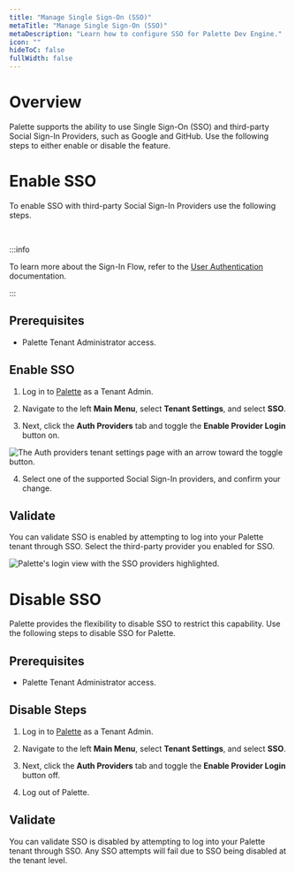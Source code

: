```yaml
---
title: "Manage Single Sign-On (SSO)"
metaTitle: "Manage Single Sign-On (SSO)"
metaDescription: "Learn how to configure SSO for Palette Dev Engine."
icon: ""
hideToC: false
fullWidth: false
---
```






# Overview

Palette supports the ability to use Single Sign-On (SSO) and third-party Social Sign-In Providers, such as Google and GitHub. Use the following steps to either enable or disable the feature. 

# Enable SSO

To enable SSO with third-party Social Sign-In Providers use the following steps.

<br />


:::info

To learn more about the Sign-In Flow, refer to the [User Authentication](/user-management/user-authentication#signinflow) documentation.

:::


## Prerequisites

* Palette Tenant Administrator access.


## Enable SSO

1. Log in to [Palette](https://console.spectrocloud.com) as a Tenant Admin.


2. Navigate to the left **Main Menu**, select **Tenant Settings**, and select **SSO**.


3. Next, click the **Auth Providers** tab and toggle the **Enable Provider Login** button on.


  ![The Auth providers tenant settings page with an arrow toward the toggle button.](/assets/docs/images/devx_manage-dev-engine_sso_display-oidc-page.png)


4. Select one of the supported Social Sign-In providers, and confirm your change.




## Validate

You can validate SSO is enabled by attempting to log into your Palette tenant through SSO. Select the third-party provider you enabled for SSO.


![Palette's login view with the SSO providers highlighted.](/assets/docs/images/devx_manage-dev-engine_sso_palette-login-view.png)


# Disable SSO

Palette provides the flexibility to disable SSO to restrict this capability. Use the following steps to disable SSO for Palette.


## Prerequisites

* Palette Tenant Administrator access.



## Disable Steps

1. Log in to [Palette](https://console.spectrocloud.com) as a Tenant Admin.


2. Navigate to the left **Main Menu**, select **Tenant Settings**, and select **SSO**.


3. Next, click the **Auth Providers** tab and toggle the **Enable Provider Login** button off.


4. Log out of Palette.


## Validate

You can validate SSO is disabled by attempting to log into your Palette tenant through SSO. Any SSO attempts will fail due to SSO being disabled at the tenant level.



